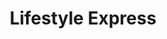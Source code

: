 ---
title: "Lifestyle Express"
url: /grimsby/lifestyle-express-alexandra-road/
shop: convenience
---